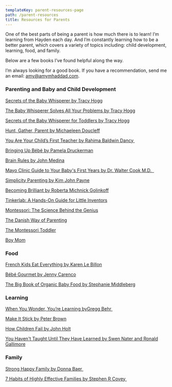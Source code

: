 ```yaml
---
templateKey: parent-resources-page
path: /parent-resources
title: Resources for Parents
---
```

One of the best parts of being a parent is how much there is to learn! I’m learning from Hayden each day. And I’m constantly learning how to be a better parent, which covers a variety of topics including: child development, learning, food, and family. 

Below are a few books I’ve found helpful along the way. 

I’m always looking for a good book. If you have a recommendation, send me an email: amy@amymhaddad.com.

### Parenting and Baby and Child Development

[Secrets of the Baby Whisperer by Tracy Hogg](https://amzn.to/3GDCLaO)

[The Baby Whisperer Solves All Your Problems by Tracy Hogg](https://amzn.to/3EKM6wd)

[Secrets of the Baby Whisperer for Toddlers by Tracy Hogg](https://amzn.to/3At6i3m)

[Hunt, Gather, Parent by Michaeleen Doucleff](https://amzn.to/3tHylIr)

[You Are Your Child’s First Teacher by Rahima Baldwin Dancy ](https://amzn.to/3gjYE4l)

[Bringing Up Bébé by Pamela Druckerman](https://amzn.to/3V5lYS0)

[Brain Rules by John Medina](https://amzn.to/3ELVdNi)

[Mayo Clinic Guide to Your Baby's First Years by Dr. Walter Cook M.D.  ](https://amzn.to/3tJMCUY)

[Simplicity Parenting by Kim John Payne](https://amzn.to/3i0ryao)

[Becoming Brilliant by Roberta Michnick Golinkoff](https://amzn.to/3XhnbaT)

[Tinkerlab: A Hands-On Guide for Little Inventors](https://amzn.to/3hXJbrd)

[Montessori: The Science Behind the Genius](https://amzn.to/3FMj3rG) 

[The Danish Way of Parenting](https://amzn.to/3PM871C)

[The Montessori Toddler](https://amzn.to/3jmKkJI)

[Boy Mom](https://amzn.to/3VkK9M9)

### Food

[French Kids Eat Everything by Karen Le Billon](https://amzn.to/3Xe3xMZ)

[Bébé Gourmet by Jenny Carenco](https://amzn.to/3EKTasI)

[The Big Book of Organic Baby Food by Stephanie Middleberg](https://amzn.to/3ghiZas)

### Learning

[When You Wonder, You’re Learning by ​​Gregg Behr ](https://amzn.to/3tKJjge)

[Make It Stick by Peter Brown](https://amzn.to/3At7fbW)

[How Children Fail by John Holt](https://amzn.to/3TOEKwc)

[You Haven't Taught Until They Have Learned by Swen Nater and Ronald Gallimore](https://amzn.to/3XaprRn)

### Family

[Strong Happy Family by Donna Baer ](https://amzn.to/3tFinPb)

[7 Habits of Highly Effective Families by Stephen R Covey ](https://amzn.to/3XkzeEj)